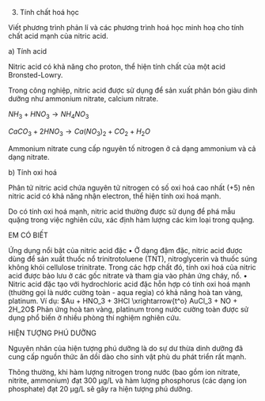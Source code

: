 3. Tính chất hoá học

Viết phương trình phản lí và các phương trình hoá học minh hoạ cho tính chất acid mạnh của nitric acid.

a) Tính acid

Nitric acid có khả năng cho proton, thể hiện tính chất của một acid Bronsted-Lowry.

Trong công nghiệp, nitric acid được sử dụng để sản xuất phân bón giàu dinh dưỡng như ammonium nitrate, calcium nitrate.

$NH_3 + HNO_3 \longrightarrow NH_4NO_3$

$CaCO_3 + 2HNO_3 \longrightarrow Ca(NO_3)_2 + CO_2 + H_2O$

Ammonium nitrate cung cấp nguyên tố nitrogen ở cả dạng ammonium và cả dạng nitrate.

b) Tính oxi hoá

Phân tử nitric acid chứa nguyên tử nitrogen có số oxi hoá cao nhất (+5) nên nitric acid có khả năng nhận electron, thể hiện tính oxi hoá mạnh.

Do có tính oxi hoá mạnh, nitric acid thường được sử dụng để phá mẫu quặng trong việc nghiên cứu, xác định hàm lượng các kim loại trong quặng.

EM CÓ BIẾT

Ứng dụng nổi bật của nitric acid đặc
• Ở dạng đậm đặc, nitric acid được dùng để sản xuất thuốc nổ trinitrotoluene (TNT), nitroglycerin và thuốc súng không khói cellulose trinitrate. Trong các hợp chất đó, tính oxi hoá của nitric acid được bảo lưu ở các gốc nitrate và tham gia vào phản ứng cháy, nổ.
• Nitric acid đặc tạo với hydrochloric acid đặc hỗn hợp có tính oxi hoá mạnh (thường gọi là nước cường toàn - aqua regia) có khả năng hoà tan vàng, platinum.
Ví dụ: $Au + HNO_3 + 3HCl \xrightarrow{t^o} AuCl_3 + NO + 2H_2O$
Phản ứng hoà tan vàng, platinum trong nước cường toàn được sử dụng phổ biến ở nhiều phòng thí nghiệm nghiên cứu.

HIỆN TƯỢNG PHÚ DƯỠNG

Nguyên nhân của hiện tượng phú dưỡng là do sự dư thừa dinh dưỡng đã cung cấp nguồn thức ăn dồi dào cho sinh vật phù du phát triển rất mạnh.

Thông thường, khi hàm lượng nitrogen trong nước (bao gồm ion nitrate, nitrite, ammonium) đạt 300 μg/L và hàm lượng phosphorus (các dạng ion phosphate) đạt 20 μg/L sẽ gây ra hiện tượng phú dưỡng.